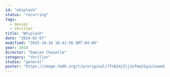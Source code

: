 ```yaml
---
id: "whiplash"
status: "recurring"
tags:
  - movies
  - thriller
title: "Whiplash"
date: "2024-02-07"
modified: "2025-10-16 16:41:56 GMT-04:00"
year: 2014
director: "Damien Chazelle"
category: "thriller"
studio: "general"
poster: "https://image.tmdb.org/t/p/original/7fn624j5lj3xTme2SgiLCeuedmO.jpg"
---
```

